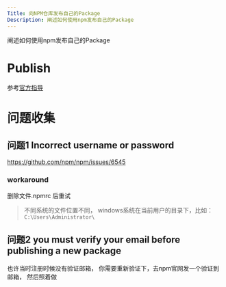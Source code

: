 ```yaml
---
Title: 向NPM仓库发布自己的Package
Description: 阐述如何使用npm发布自己的Package
---
```

阐述如何使用npm发布自己的Package
# Publish

参考[官方指导](https://docs.npmjs.com/getting-started/publishing-npm-packages)

# 问题收集

## 问题1 Incorrect username or password
https://github.com/npm/npm/issues/6545
### workaround
删除文件.npmrc 后重试
> 不同系统的文件位置不同， windows系统在当前用户的目录下，比如：`C:\Users\Administrator\`

## 问题2 you must verify your email before publishing a new package
也许当时注册时候没有验证邮箱， 你需要重新验证下，去npm官网发一个验证到邮箱， 然后照着做